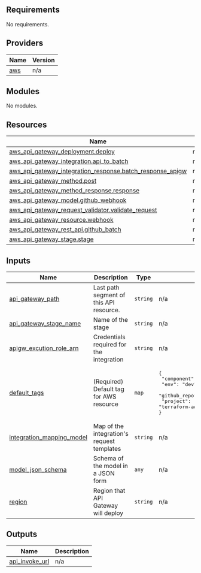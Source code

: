 <!-- BEGIN_TF_DOCS -->
## Requirements

No requirements.

## Providers

| Name | Version |
|------|---------|
| <a name="provider_aws"></a> [aws](#provider\_aws) | n/a |

## Modules

No modules.

## Resources

| Name | Type |
|------|------|
| [aws_api_gateway_deployment.deploy](https://registry.terraform.io/providers/hashicorp/aws/latest/docs/resources/api_gateway_deployment) | resource |
| [aws_api_gateway_integration.api_to_batch](https://registry.terraform.io/providers/hashicorp/aws/latest/docs/resources/api_gateway_integration) | resource |
| [aws_api_gateway_integration_response.batch_response_apigw](https://registry.terraform.io/providers/hashicorp/aws/latest/docs/resources/api_gateway_integration_response) | resource |
| [aws_api_gateway_method.post](https://registry.terraform.io/providers/hashicorp/aws/latest/docs/resources/api_gateway_method) | resource |
| [aws_api_gateway_method_response.response](https://registry.terraform.io/providers/hashicorp/aws/latest/docs/resources/api_gateway_method_response) | resource |
| [aws_api_gateway_model.github_webhook](https://registry.terraform.io/providers/hashicorp/aws/latest/docs/resources/api_gateway_model) | resource |
| [aws_api_gateway_request_validator.validate_request](https://registry.terraform.io/providers/hashicorp/aws/latest/docs/resources/api_gateway_request_validator) | resource |
| [aws_api_gateway_resource.webhook](https://registry.terraform.io/providers/hashicorp/aws/latest/docs/resources/api_gateway_resource) | resource |
| [aws_api_gateway_rest_api.github_batch](https://registry.terraform.io/providers/hashicorp/aws/latest/docs/resources/api_gateway_rest_api) | resource |
| [aws_api_gateway_stage.stage](https://registry.terraform.io/providers/hashicorp/aws/latest/docs/resources/api_gateway_stage) | resource |

## Inputs

| Name | Description | Type | Default | Required |
|------|-------------|------|---------|:--------:|
| <a name="input_api_gateway_path"></a> [api\_gateway\_path](#input\_api\_gateway\_path) | Last path segment of this API resource. | `string` | n/a | yes |
| <a name="input_api_gateway_stage_name"></a> [api\_gateway\_stage\_name](#input\_api\_gateway\_stage\_name) | Name of the stage | `string` | n/a | yes |
| <a name="input_apigw_excution_role_arn"></a> [apigw\_excution\_role\_arn](#input\_apigw\_excution\_role\_arn) | Credentials required for the integration | `string` | n/a | yes |
| <a name="input_default_tags"></a> [default\_tags](#input\_default\_tags) | (Required) Default tag for AWS resource | `map` | <pre>{<br>  "component": "api-gateway",<br>  "env": "dev",<br>  "github_repo": "",<br>  "project": "terraform-aws-batch-github-runner"<br>}</pre> | no |
| <a name="input_integration_mapping_model"></a> [integration\_mapping\_model](#input\_integration\_mapping\_model) | Map of the integration's request templates | `string` | n/a | yes |
| <a name="input_model_json_schema"></a> [model\_json\_schema](#input\_model\_json\_schema) | Schema of the model in a JSON form | `any` | n/a | yes |
| <a name="input_region"></a> [region](#input\_region) | Region that API Gateway will deploy | `string` | n/a | yes |

## Outputs

| Name | Description |
|------|-------------|
| <a name="output_api_invoke_url"></a> [api\_invoke\_url](#output\_api\_invoke\_url) | n/a |
<!-- END_TF_DOCS -->